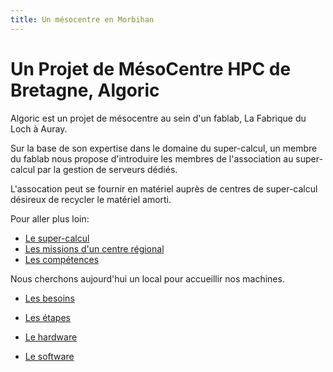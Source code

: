 ```yaml
---
title: Un mésocentre en Morbihan
---
```


# Un Projet de MésoCentre HPC de Bretagne, Algoric

Algoric est un projet de mésocentre au sein d'un fablab, La Fabrique du Loch à Auray.

Sur la base de son expertise dans le domaine du super-calcul, un membre du fablab
nous propose d'introduire les membres de l'association au super-calcul par la gestion
de serveurs dédiés.

L'assocation peut se fournir en matériel auprès de centres de super-calcul désireux
de recycler le matériel amorti.

Pour aller plus loin:
- [Le super-calcul](definitions.md)
- [Les missions d'un centre régional](missions.md)
- [Les compétences](competences.md)

Nous cherchons aujourd'hui un local pour accueillir nos machines.
- [Les besoins](besoins.md)

- [Les étapes](etapes.md)

- [Le hardware](hardware.md)
- [Le software](software.md)
